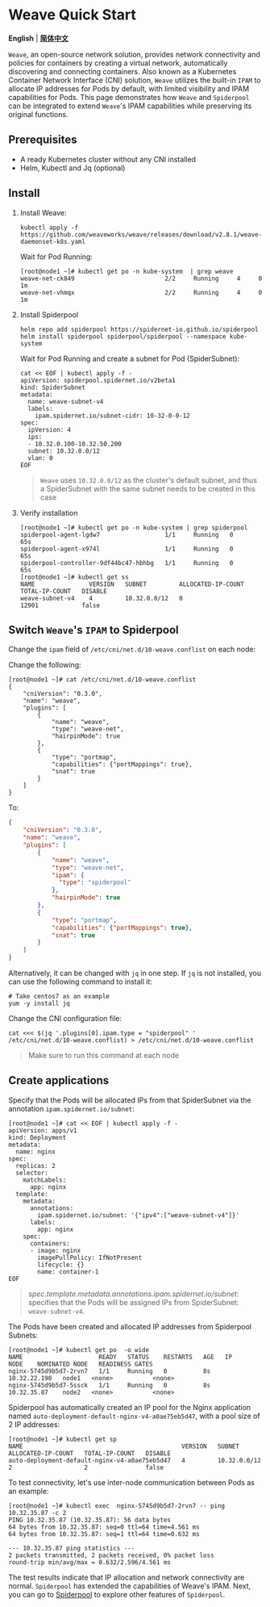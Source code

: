 # Weave Quick Start

**English** | [**简体中文**](./get-started-weave-zh_CN.md)

`Weave`, an open-source network solution, provides network connectivity and policies for containers by creating a virtual network, automatically discovering and connecting containers. Also known as a Kubernetes Container Network Interface (CNI) solution, `Weave` utilizes the built-in `IPAM` to allocate IP addresses for Pods by default, with limited visibility and IPAM capabilities for Pods. This page demonstrates how `Weave` and `Spiderpool` can be integrated to extend `Weave`'s IPAM capabilities while preserving its original functions.

## Prerequisites

- A ready Kubernetes cluster without any CNI installed
- Helm, Kubectl and Jq (optional)

## Install

1. Install Weave:

    ```shell
    kubectl apply -f  https://github.com/weaveworks/weave/releases/download/v2.8.1/weave-daemonset-k8s.yaml
    ```

    Wait for Pod Running:

    ```shell
    [root@node1 ~]# kubectl get po -n kube-system  | grep weave
    weave-net-ck849                         2/2     Running     4     0   1m
    weave-net-vhmqx                         2/2     Running     4     0   1m
    ```

2. Install Spiderpool

    ```shell
    helm repo add spiderpool https://spidernet-io.github.io/spiderpool
    helm install spiderpool spiderpool/spiderpool --namespace kube-system 
    ```

    Wait for Pod Running and create a subnet for Pod (SpiderSubnet):

     ```shell
     cat << EOF | kubectl apply -f -
     apiVersion: spiderpool.spidernet.io/v2beta1
     kind: SpiderSubnet
     metadata:
       name: weave-subnet-v4
       labels:  
         ipam.spidernet.io/subnet-cidr: 10-32-0-0-12
     spec:
       ipVersion: 4
       ips:
       - 10.32.0.100-10.32.50.200
       subnet: 10.32.0.0/12
       vlan: 0
     EOF
     ```

     > `Weave` uses `10.32.0.0/12` as the cluster's default subnet, and thus a SpiderSubnet with the same subnet needs to be created in this case

3. Verify installation

    ```shell
    [root@node1 ~]# kubectl get po -n kube-system | grep spiderpool
    spiderpool-agent-lgdw7                  1/1     Running   0          65s
    spiderpool-agent-x974l                  1/1     Running   0          65s
    spiderpool-controller-9df44bc47-hbhbg   1/1     Running   0          65s
    [root@node1 ~]# kubectl get ss
    NAME               VERSION   SUBNET         ALLOCATED-IP-COUNT   TOTAL-IP-COUNT   DISABLE
    weave-subnet-v4    4         10.32.0.0/12   0                    12901            false
    ```

## Switch `Weave`'s `IPAM` to Spiderpool

Change the `ipam` field of `/etc/cni/net.d/10-weave.conflist` on each node:

Change the following:

  ```shell
  [root@node1 ~]# cat /etc/cni/net.d/10-weave.conflist
  {
      "cniVersion": "0.3.0",
      "name": "weave",
      "plugins": [
          {
              "name": "weave",
              "type": "weave-net",
              "hairpinMode": true
          },
          {
              "type": "portmap",
              "capabilities": {"portMappings": true},
              "snat": true
          }
      ]
  }
  ```

To:

  ```json
  {
      "cniVersion": "0.3.0",
      "name": "weave",
      "plugins": [
          {
              "name": "weave",
              "type": "weave-net",
              "ipam": {
                "type": "spiderpool"
              },
              "hairpinMode": true
          },
          {
              "type": "portmap",
              "capabilities": {"portMappings": true},
              "snat": true
          }
      ]
  }
  ```

Alternatively, it can be changed with `jq` in one step. If `jq` is not installed, you can use the following command to install it:

```shell
# Take centos7 as an example
yum -y install jq
```

Change the CNI configuration file:

```shell
cat <<< $(jq '.plugins[0].ipam.type = "spiderpool" ' /etc/cni/net.d/10-weave.conflist) > /etc/cni/net.d/10-weave.conflist
```

> Make sure to run this command at each node

## Create applications

Specify that the Pods will be allocated IPs from that SpiderSubnet via the annotation `ipam.spidernet.io/subnet`:

  ```shell
  [root@node1 ~]# cat << EOF | kubectl apply -f -
  apiVersion: apps/v1
  kind: Deployment
  metadata:
    name: nginx
  spec:
    replicas: 2
    selector:
      matchLabels:
        app: nginx
    template:
      metadata:
        annotations:
          ipam.spidernet.io/subnet: '{"ipv4":["weave-subnet-v4"]}'
        labels:
          app: nginx
      spec:
        containers:
        - image: nginx
          imagePullPolicy: IfNotPresent
          lifecycle: {}
          name: container-1
  EOF
  ```

> _spec.template.metadata.annotations.ipam.spidernet.io/subnet_: specifies that the Pods will be assigned IPs from SpiderSubnet: `weave-subnet-v4`.

The Pods have been created and allocated IP addresses from Spiderpool Subnets:

  ```shell
  [root@node1 ~]# kubectl get po  -o wide
  NAME                     READY   STATUS    RESTARTS   AGE   IP             NODE    NOMINATED NODE   READINESS GATES
  nginx-5745d9b5d7-2rvn7   1/1     Running   0          8s    10.32.22.190   node1   <none>           <none>
  nginx-5745d9b5d7-5ssck   1/1     Running   0          8s    10.32.35.87    node2   <none>           <none>
  ```

Spiderpool has automatically created an IP pool for the Nginx application named `auto-deployment-default-nginx-v4-a0ae75eb5d47`, with a pool size of 2 IP addresses:

  ```shell
  [root@node1 ~]# kubectl get sp
  NAME                                            VERSION   SUBNET          ALLOCATED-IP-COUNT   TOTAL-IP-COUNT   DISABLE
  auto-deployment-default-nginx-v4-a0ae75eb5d47   4         10.32.0.0/12    2                    2                false
  ```

To test connectivity, let's use inter-node communication between Pods as an example:

  ```shell
  [root@node1 ~]# kubectl exec  nginx-5745d9b5d7-2rvn7 -- ping 10.32.35.87 -c 2
  PING 10.32.35.87 (10.32.35.87): 56 data bytes
  64 bytes from 10.32.35.87: seq=0 ttl=64 time=4.561 ms
  64 bytes from 10.32.35.87: seq=1 ttl=64 time=0.632 ms

  --- 10.32.35.87 ping statistics ---
  2 packets transmitted, 2 packets received, 0% packet loss
  round-trip min/avg/max = 0.632/2.596/4.561 ms
  ```

The test results indicate that IP allocation and network connectivity are normal. `Spiderpool` has extended the capabilities of Weave's IPAM. Next, you can go to [Spiderpool](https://spidernet-io.github.io/spiderpool/) to explore other features of `Spiderpool`.
